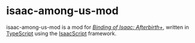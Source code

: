 # isaac-among-us-mod

isaac-among-us-mod is a mod for _[Binding of Isaac: Afterbirth+](https://store.steampowered.com/app/570660/The_Binding_of_Isaac_Afterbirth/)_, written in [TypeScript](https://www.typescriptlang.org/) using the [IsaacScript](https://isaacscript.github.io/) framework.
